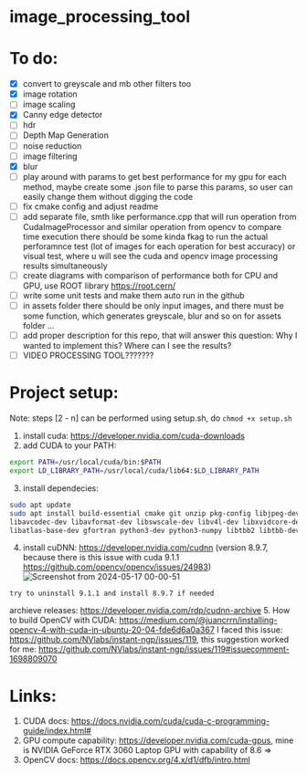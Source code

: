 # image_processing_tool

# To do: 
- [x] convert to greyscale and mb other filters too
- [x] image rotation
- [ ] image scaling
- [x] Canny edge detector
- [ ] hdr
- [ ] Depth Map Generation
- [ ] noise reduction
- [ ] image filtering
- [x] blur
- [ ] play around with params to get best performance for my gpu for each method, maybe create some .json file to parse this params, so user can easily change them without digging the code 
- [ ] fix cmake config and adjust readme
- [ ] add separate file, smth like performance.cpp that will run operation from CudaImageProcessor and similar operation from opencv to compare time execution
there should be some kinda fkag to run the actual perforamnce test (lot of images for each operation for best accuracy) or visual test, where u will see the cuda and opencv image processing results simultaneously
- [ ] create diagrams with comparison of performance both for CPU and GPU, use ROOT library https://root.cern/
- [ ] write some unit tests and make them auto run in the github
- [ ] in assets folder there should be only input images, and there must be some function, which generates greyscale, blur and so on for assets folder ... 
- [ ] add proper description for this repo, that will answer this question: Why I wanted to implement this? Where can I see the results? 
- [ ] VIDEO PROCESSING TOOL???????

# Project setup:
Note: steps [2 - n] can be performed using setup.sh, do ```chmod +x setup.sh```
1. install cuda: https://developer.nvidia.com/cuda-downloads
2. add CUDA to your PATH:
```bash
export PATH=/usr/local/cuda/bin:$PATH
export LD_LIBRARY_PATH=/usr/local/cuda/lib64:$LD_LIBRARY_PATH
```

3. install dependecies:
```bash
sudo apt update
sudo apt install build-essential cmake git unzip pkg-config libjpeg-dev libpng-dev libtiff-dev \
libavcodec-dev libavformat-dev libswscale-dev libv4l-dev libxvidcore-dev libx264-dev libgtk-3-dev \
libatlas-base-dev gfortran python3-dev python3-numpy libtbb2 libtbb-dev libdc1394-22-dev
```

4. install cuDNN: https://developer.nvidia.com/cudnn (version 8.9.7, because there is this issue with cuda 9.1.1 https://github.com/opencv/opencv/issues/24983)
![Screenshot from 2024-05-17 00-00-51](https://github.com/prumat4/image_processing_tool/assets/108902150/214912e0-158e-430f-ba87-b0f8fe3ac155)

```
try to uninstall 9.1.1 and install 8.9.7 if needed
```
archieve releases: https://developer.nvidia.com/rdp/cudnn-archive
5. How to build OpenCV with CUDA: https://medium.com/@juancrrn/installing-opencv-4-with-cuda-in-ubuntu-20-04-fde6d6a0a367
I faced this issue: https://github.com/NVlabs/instant-ngp/issues/119, this suggestion worked for me: https://github.com/NVlabs/instant-ngp/issues/119#issuecomment-1698809070
<!-- ```bash
sudo apt-get install -y libopencv-dev
``` -->

# Links: 
1. CUDA docs: https://docs.nvidia.com/cuda/cuda-c-programming-guide/index.html#
2. GPU compute capability: https://developer.nvidia.com/cuda-gpus, mine is NVIDIA GeForce RTX 3060 Laptop GPU with capability of 8.6 => 
3. OpenCV docs: https://docs.opencv.org/4.x/d1/dfb/intro.html

